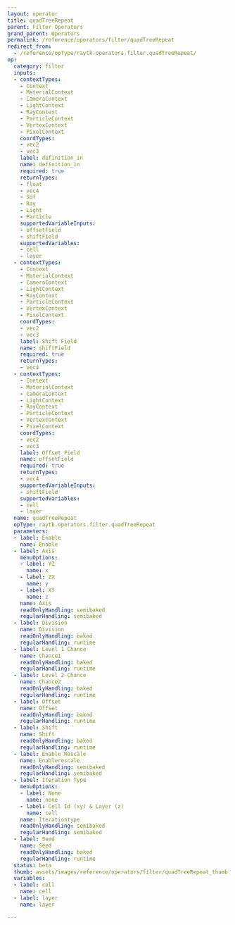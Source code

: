 ```yaml
---
layout: operator
title: quadTreeRepeat
parent: Filter Operators
grand_parent: Operators
permalink: /reference/operators/filter/quadTreeRepeat
redirect_from:
  - /reference/opType/raytk.operators.filter.quadTreeRepeat/
op:
  category: filter
  inputs:
  - contextTypes:
    - Context
    - MaterialContext
    - CameraContext
    - LightContext
    - RayContext
    - ParticleContext
    - VertexContext
    - PixelContext
    coordTypes:
    - vec2
    - vec3
    label: definition_in
    name: definition_in
    required: true
    returnTypes:
    - float
    - vec4
    - Sdf
    - Ray
    - Light
    - Particle
    supportedVariableInputs:
    - offsetField
    - shiftField
    supportedVariables:
    - cell
    - layer
  - contextTypes:
    - Context
    - MaterialContext
    - CameraContext
    - LightContext
    - RayContext
    - ParticleContext
    - VertexContext
    - PixelContext
    coordTypes:
    - vec2
    - vec3
    label: Shift Field
    name: shiftField
    required: true
    returnTypes:
    - vec4
  - contextTypes:
    - Context
    - MaterialContext
    - CameraContext
    - LightContext
    - RayContext
    - ParticleContext
    - VertexContext
    - PixelContext
    coordTypes:
    - vec2
    - vec3
    label: Offset Field
    name: offsetField
    required: true
    returnTypes:
    - vec4
    supportedVariableInputs:
    - shiftField
    supportedVariables:
    - cell
    - layer
  name: quadTreeRepeat
  opType: raytk.operators.filter.quadTreeRepeat
  parameters:
  - label: Enable
    name: Enable
  - label: Axis
    menuOptions:
    - label: YZ
      name: x
    - label: ZX
      name: y
    - label: XY
      name: z
    name: Axis
    readOnlyHandling: semibaked
    regularHandling: semibaked
  - label: Division
    name: Division
    readOnlyHandling: baked
    regularHandling: runtime
  - label: Level 1 Chance
    name: Chance1
    readOnlyHandling: baked
    regularHandling: runtime
  - label: Level 2 Chance
    name: Chance2
    readOnlyHandling: baked
    regularHandling: runtime
  - label: Offset
    name: Offset
    readOnlyHandling: baked
    regularHandling: runtime
  - label: Shift
    name: Shift
    readOnlyHandling: baked
    regularHandling: runtime
  - label: Enable Rescale
    name: Enablerescale
    readOnlyHandling: semibaked
    regularHandling: semibaked
  - label: Iteration Type
    menuOptions:
    - label: None
      name: none
    - label: Cell Id (xy) & Layer (z)
      name: cell
    name: Iterationtype
    readOnlyHandling: semibaked
    regularHandling: semibaked
  - label: Seed
    name: Seed
    readOnlyHandling: baked
    regularHandling: runtime
  status: beta
  thumb: assets/images/reference/operators/filter/quadTreeRepeat_thumb.png
  variables:
  - label: cell
    name: cell
  - label: layer
    name: layer

---
```

